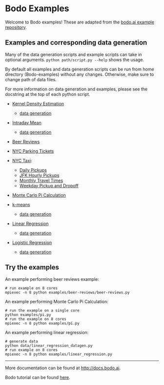# Bodo Examples

Welcome to Bodo examples! These are adapted from the [bodo.ai example repository](https://github.com/Bodo-inc/Bodo-examples).

## Examples and corresponding data generation

Many of the data generation scripts and example scripts can take in optional arguments. 
`python path/script.py --help` shows the usage.

By default all examples and data generation scripts can be run from home directory (Bodo-examples) without any changes. Otherwise, make sure to change path of data files.

For more information on data generation and examples, please see the docstring at the top of each python script.

- [Kernel Density Estimation](examples/kernel_density_estimation.py)
  - [data generation](data/kde_datagen.py)

- [Intraday Mean](examples/intraday_mean.py)
  - [data generation](data/stock_data_read.py)

- [Beer Reviews](examples/beer-reviews/beer-reviews.py)

- [NYC Parking Tickets](examples/nyc-parking/nyc-parking.py)

- [NYC Taxi](examples/nyc-taxi):
    - [Daily Pickups](examples/nyc-taxi/get_daily_pickups.py)
    - [JFK Hourly Pickups](examples/nyc-taxi/jfk_hourly_pickups.py)
    - [Monthly Travel Times](examples/nyc-taxi/monthly_taxi_travel_times.py)
    - [Weekday Pickup and Dropoff](examples/nyc-taxi/weekday_taxi_trips_by_pickup_and_dropoff.py)

- [Monte Carlo Pi Calculation](examples/miscellaneous/pi.py)

- [k-means](examples/miscellaneous/k-means.py)
  - [data generation](data/logistic_regression_datagen.py)

- [Linear Regression](examples/miscellaneous/linear_regression.py)
  - [data generation](data/linear_regression_datagen.py)

- [Logistic Regression](examples/miscellaneous/logistic_regression.py)
  - [data generation](data/logistic_regression_datagen.py)

## Try the examples

An example performing beer reviews example:

    # run example on 8 cores
    mpiexec -n 8 python examples/beer-reviews/beer-reviews.py

An example performing Monte Carlo Pi Calculation:

    # run the example on a single core
    python examples/pi.py
    # run the example on 8 cores
    mpiexec -n 8 python examples/pi.py
 
An example performing linear regression:

	# generate data
	python data/linear_regression_datagen.py
	# run example on 8 cores
	mpiexec -n 8 python examples/linear_regression.py


---------------------------
More documentation can be found at http://docs.bodo.ai.

Bodo tutorial can be found [here](https://github.com/Bodo-inc/Bodo-tutorial).
